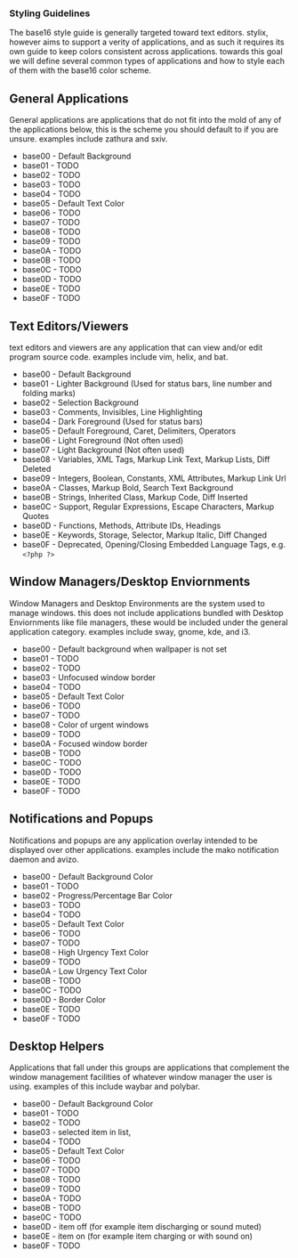 ### Styling Guidelines
The base16 style guide is generally targeted toward text editors. stylix, however aims to support a verity of applications, and as such it requires its own guide to keep colors consistent across applications. 
towards this goal we will define several common types of applications and how to style each of them with the base16 color scheme.

## General Applications
General applications are applications that do not fit into the mold of any of the applications below,
this is the scheme you should default to if you are unsure. examples include zathura and sxiv.

- base00 - Default Background
- base01 - TODO
- base02 - TODO
- base03 - TODO
- base04 - TODO
- base05 - Default Text Color
- base06 - TODO
- base07 - TODO
- base08 - TODO
- base09 - TODO
- base0A - TODO
- base0B - TODO
- base0C - TODO
- base0D - TODO
- base0E - TODO
- base0F - TODO

## Text Editors/Viewers
text editors and viewers are any application that can view and/or edit program source code. examples include vim, helix, and bat.

- base00 - Default Background
- base01 - Lighter Background (Used for status bars, line number and folding marks)
- base02 - Selection Background
- base03 - Comments, Invisibles, Line Highlighting
- base04 - Dark Foreground (Used for status bars)
- base05 - Default Foreground, Caret, Delimiters, Operators
- base06 - Light Foreground (Not often used)
- base07 - Light Background (Not often used)
- base08 - Variables, XML Tags, Markup Link Text, Markup Lists, Diff Deleted
- base09 - Integers, Boolean, Constants, XML Attributes, Markup Link Url
- base0A - Classes, Markup Bold, Search Text Background
- base0B - Strings, Inherited Class, Markup Code, Diff Inserted
- base0C - Support, Regular Expressions, Escape Characters, Markup Quotes
- base0D - Functions, Methods, Attribute IDs, Headings
- base0E - Keywords, Storage, Selector, Markup Italic, Diff Changed
- base0F - Deprecated, Opening/Closing Embedded Language Tags, e.g. `<?php ?>`

## Window Managers/Desktop Enviornments
Window Managers and Desktop Environments are the system used to manage windows. this does not include applications bundled with Desktop Enviornments like file managers, these would be included under the general application category. examples include sway, gnome, kde, and i3.

- base00 - Default background when wallpaper is not set
- base01 - TODO
- base02 - TODO
- base03 - Unfocused window border
- base04 - TODO
- base05 - Default Text Color
- base06 - TODO
- base07 - TODO
- base08 - Color of urgent windows
- base09 - TODO
- base0A - Focused window border
- base0B - TODO
- base0C - TODO
- base0D - TODO
- base0E - TODO
- base0F - TODO


## Notifications and Popups
Notifications and popups are any application overlay intended to be displayed over other applications. examples include the mako notification daemon and avizo.

- base00 - Default Background Color
- base01 - TODO
- base02 - Progress/Percentage Bar Color
- base03 - TODO
- base04 - TODO
- base05 - Default Text Color
- base06 - TODO
- base07 - TODO
- base08 - High Urgency Text Color
- base09 - TODO
- base0A - Low Urgency Text Color
- base0B - TODO
- base0C - TODO
- base0D - Border Color
- base0E - TODO
- base0F - TODO

## Desktop Helpers
Applications that fall under this groups are applications that complement the window management facilities of whatever window manager the user is using. examples of this include waybar and polybar.

- base00 - Default Background Color
- base01 - TODO
- base02 - TODO
- base03 - selected item in list,
- base04 - TODO
- base05 - Default Text Color
- base06 - TODO
- base07 - TODO
- base08 - TODO
- base09 - TODO
- base0A - TODO
- base0B - TODO
- base0C - TODO
- base0D - item off (for example item discharging or sound muted)
- base0E - item on (for example item charging or with sound on)
- base0F - TODO
